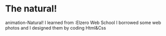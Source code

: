 # The natural!
animation-Natural!
I learned from :Elzero Web School
I borrowed some web photos and I designed them by coding Html&Css
